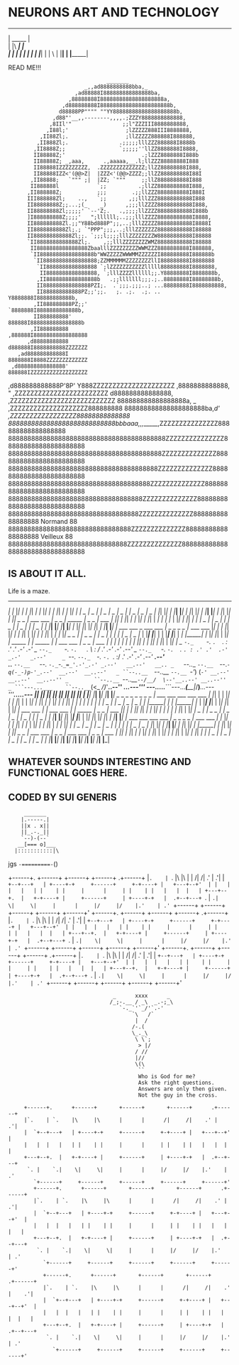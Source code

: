 # NEURONS ART AND TECHNOLOGY
 _________
|  _____  |\
| |\ ___| | \
| | |   | | |
| | |___| | |
\ | |____\| |
 \|_________|   
 

 READ ME!!!
 
                                   _______
                            _,,ad8888888888bba,_
                         ,ad88888I888888888888888ba,
                       ,88888888I88888888888888888888a,
                     ,d888888888I8888888888888888888888b,
                    d88888PP"""" ""YY88888888888888888888b,
                  ,d88"'__,,--------,,,,.;ZZZY8888888888888,
                 ,8IIl'"                ;;l"ZZZIII8888888888,
                ,I88l;'                  ;lZZZZZ888III8888888,
              ,II88Zl;.                  ;llZZZZZ888888I888888,
             ,II888Zl;.                .;;;;;lllZZZ888888I8888b
            ,II8888Z;;                 `;;;;;''llZZ8888888I8888,
            II88888Z;'                        .;lZZZ8888888I888b
            II88888Z; _,aaa,      .,aaaaa,__.l;llZZZ88888888I888
            II88888IZZZZZZZZZ,  .ZZZZZZZZZZZZZZ;llZZ88888888I888,
            II88888IZZ<'(@@>Z|  |ZZZ<'(@@>ZZZZ;;llZZ888888888I88I
           ,II88888;   `""" ;|  |ZZ; `"""     ;;llZ8888888888I888
           II888888l            `;;          .;llZZ8888888888I888,
          ,II888888Z;           ;;;        .;;llZZZ8888888888I888I
          III888888Zl;    ..,   `;;       ,;;lllZZZ88888888888I888
          II88888888Z;;...;(_    _)      ,;;;llZZZZ88888888888I888,
          II88888888Zl;;;;;' `--'Z;.   .,;;;;llZZZZ88888888888I888b
          ]I888888888Z;;;;'   ";llllll;..;;;lllZZZZ88888888888I8888,
          II888888888Zl.;;"Y88bd888P";;,..;lllZZZZZ88888888888I8888I
          II8888888888Zl;.; `"PPP";;;,..;lllZZZZZZZ88888888888I88888
          II888888888888Zl;;. `;;;l;;;;lllZZZZZZZZW88888888888I88888
          `II8888888888888Zl;.    ,;;lllZZZZZZZZWMZ88888888888I88888
           II8888888888888888ZbaalllZZZZZZZZZWWMZZZ8888888888I888888,
           `II88888888888888888b"WWZZZZZWWWMMZZZZZZI888888888I888888b
            `II88888888888888888;ZZMMMMMMZZZZZZZZllI888888888I8888888
             `II8888888888888888 `;lZZZZZZZZZZZlllll888888888I8888888,
              II8888888888888888, `;lllZZZZllllll;;.Y88888888I8888888b,
             ,II8888888888888888b   .;;lllllll;;;.;..88888888I88888888b,
             II888888888888888PZI;.  .`;;;.;;;..; ...88888888I8888888888,
             II888888888888PZ;;';;.   ;. .;.  .;. .. Y8888888I88888888888b,
            ,II888888888PZ;;'                        `8888888I8888888888888b,
            II888888888'                              888888I8888888888888888b
           ,II888888888                              ,888888I88888888888888888
          ,d88888888888                              d888888I8888888888ZZZZZZZ
       ,ad888888888888I                              8888888I8888ZZZZZZZZZZZZZ
     ,d888888888888888'                              888888IZZZZZZZZZZZZZZZZZZ
   ,d888888888888P'8P'                               Y888ZZZZZZZZZZZZZZZZZZZZZ
  ,8888888888888,  "                                 ,ZZZZZZZZZZZZZZZZZZZZZZZZ
 d888888888888888,                                ,ZZZZZZZZZZZZZZZZZZZZZZZZZZZ
 888888888888888888a,      _                    ,ZZZZZZZZZZZZZZZZZZZZ888888888
 888888888888888888888ba,_d'                  ,ZZZZZZZZZZZZZZZZZ88888888888888
 8888888888888888888888888888bbbaaa,,,______,ZZZZZZZZZZZZZZZ888888888888888888
 88888888888888888888888888888888888888888ZZZZZZZZZZZZZZZ888888888888888888888
 8888888888888888888888888888888888888888ZZZZZZZZZZZZZZ88888888888888888888888
 888888888888888888888888888888888888888ZZZZZZZZZZZZZZ888888888888888888888888
 8888888888888888888888888888888888888ZZZZZZZZZZZZZZ88888888888888888888888888
 88888888888888888888888888888888888ZZZZZZZZZZZZZZ8888888888888888888888888888
 8888888888888888888888888888888888ZZZZZZZZZZZZZZ88888888888888888 Normand  88
 88888888888888888888888888888888ZZZZZZZZZZZZZZ8888888888888888888 Veilleux 88
 8888888888888888888888888888888ZZZZZZZZZZZZZZ88888888888888888888888888888888
 
## IS ABOUT IT ALL.
Life is a maze.
 _   ___   ___   ___   ___   ___   ___   ___   ___   ___   ___
 _| |_  |_|  _| |_  |_|  _| |_  |_|  _| |_  |_|  _| |_  |_|  _|
|  _  |  _  |_   _|  _  |  _  |  _  |_   _|  _  |  _  |  _  |_
|_| |_| | |___| |___| | |_| |_| | |___| |___| | |_| |_| | |___|
 _   _  |  ___   ___  |  _   _  |_   _____   _|  _   _  |  ___
| |_| | |_|  _| |_  |_| | |_| |  _| |_   _| |_  | |_| | |_|  _|
|_   _|  _  |_   _|  _  |_   _| |  _  | |  _  | |_   _|  _  |_
 _| |___| |___| |___| |___| |_  |_| |_| |_| |_|  _| |___| |___|
|  ___   ___   _   ___   ___  |  _   _   _   _  |_   ___   ___
|_|  _| |_  |_| |_|  _| |_  |_| | |_| | | |_| |  _| |_  |_|  _
 _  |_   _|  _   _  |_   _|  _  |_   _| |_   _| |  _  |  _  |_
| |___| |___| | | |___| |___| |  _| |_____| |_  |_| |_| | |___|
|_   _____   _| |_   _____   _| |  ___   ___  |  _   _  |  ___
 _| |_   _| |_   _| |_   _| |_ |_|  _| |_  |_| | |_| | |_|  _| 
_     `-._    `-.    `.  `.    :    .'  .'    .-'    _.-'     _
 `--._    `-._   `-.   `.  \   :   /  .'   .-'   _.-'    _.--'
_     `--._   `-._  `-.  `. `. : .' .'  .-'  _.-'   _.--'     _
 `--.__    `--._  `-._ `-. `. \:/ .' .-' _.-'  _.--'    __.--'   
..__   `--.__   `--._ `-._`-.`_=_'.-'_.-' _.--'   __.--'   __..
_   `--..__  `--.__  `--._`-q(-_-)p-'_.--'  __.--'  __..--'   _
 ``--..__  `--..__ `--.__ `-'_) (_`-' __.--' __..--'  __..--''
_        ``--..__ `--..__`--/__/  \--'__..--' __..--''        _
 ```---...___    ``--..__`_(<_   _/)_'__..--''    ___...---'''
---....._____```---...___(__\_\_|_/__)___...---'''_____.....---
|_| |_| |_| |_| |_| |_| |_| |_| | |___| |___| |___| |___| |___|
 _   _   _   _   _   _   _   _  |  ___   ___   ___   ___   ___
| |_| | | |_| | | |_| | | |_| | |_|  _| |_  |_|  _| |_  |_|  _|
|_   _| |_   _| |_   _| |_   _|  _  |_   _|  _  |  _  |  _  |_
 _| |_____| |_   _| |_____| |_  | |___| |___| | |_| |_| | |___|
|  ___   ___  | |  ___   ___  | |_   _____   _|  _   _  |  ___
|_|  _| |_  |_| |_|  _| |_  |_|  _| |_   _| |_  | |_| | |_|  _|
 _  |_   _|  _   _  |_   _|  _  |  _  | |  _  | |_   _|  _  |_
| |___| |___| |_| |___| |___| | |_| |_| |_| |_|  _| |___| |___|
|_   ___   ___   ___   ___   _|  _   _   _   _  |_   ___   ___
 _| |_  |_|  _| |_  |_|  _| |_  | |_| | | |_| |  _| |_  |_|  _|
|  _  |  _  |_   _|  _  |  _  | |_   _| |_   _| |  _  |  _  |_
|_| |_| | |___| |___| | |_| |_|  _| |_____| |_  |_| |_| | |___|
 _   _  |  ___   ___  |  _   _  |  ___   ___  |  _   _  |  ___
| |_| | |_|  _| |_  |_| | |_| | |_|  _| |_  |_| | |_| | |_|  _|
|_   _|  _  |_   _|  _  |_   _|  _  |_   _|  _  |_   _|  _  |_
 _| |___| |___| |___| |___| |___| |___| |___| |___| |___| |___|

## WHATEVER SOUNDS INTERESTING AND FUNCTIONAL GOES HERE.

## CODED BY SUI GENERIS

         _______
        |.-----.|
        ||x . x||
        ||_.-._||
        `--)-(--`
       __[=== o]___
      |:::::::::::|\
jgs   `-=========-`()



+------+.      +------+       +------+       +------+      .+------+
|`.    | `.    |\     |\      |      |      /|     /|    .' |    .'|
|  `+--+---+   | +----+-+     +------+     +-+----+ |   +---+--+'  |
|   |  |   |   | |    | |     |      |     | |    | |   |   |  |   |
+---+--+.  |   +-+----+ |     +------+     | +----+-+   |  .+--+---+
 `. |    `.|    \|     \|     |      |     |/     |/    |.'    | .'
   `+------+     +------+     +------+     +------+     +------+'
   +------+.      +------+       +------+       +------+      .+------+
   |`.    | `.    |\     |\      |      |      /|     /|    .' |    .'|
   |  `+--+---+   | +----+-+     +------+     +-+----+ |   +---+--+'  |
   |   |  |   |   | |    | |     |      |     | |    | |   |   |  |   |
   +---+--+.  |   +-+----+ |     +------+     | +----+-+   |  .+--+---+
    `. |    `.|    \|     \|     |      |     |/     |/    |.'    | .'
      `+------+     +------+     +------+     +------+     +------+'
	  +------+.      +------+       +------+       +------+      .+------+
	  |`.    | `.    |\     |\      |      |      /|     /|    .' |    .'|
	  |  `+--+---+   | +----+-+     +------+     +-+----+ |   +---+--+'  |
	  |   |  |   |   | |    | |     |      |     | |    | |   |   |  |   |
	  +---+--+.  |   +-+----+ |     +------+     | +----+-+   |  .+--+---+
	   `. |    `.|    \|     \|     |      |     |/     |/    |.'    | .'
	     `+------+     +------+     +------+     +------+     +------+'

									 _      xxxx      _
									/_;-.__ / _\  _.-;_\
									   `-._`'`_/'`.-'
									       `\   /`
									        |  /
									       /-.(
									       \_._\
									        \ \`;
									         > |/
									        / //
									        |//
									        \(\
									         ``
											 Who is God for me?
											 Ask the right questions.
											 Answers are only then given.
											 Not the guy in the cross.
		 
		 +------+.      +------+       +------+       +------+      .+------+
		 |`.    | `.    |\     |\      |      |      /|     /|    .' |    .'|
		 |  `+--+---+   | +----+-+     +------+     +-+----+ |   +---+--+'  |
		 |   |  |   |   | |    | |     |      |     | |    | |   |   |  |   |
		 +---+--+.  |   +-+----+ |     +------+     | +----+-+   |  .+--+---+
		  `. |    `.|    \|     \|     |      |     |/     |/    |.'    | .'
		    `+------+     +------+     +------+     +------+     +------+'
			+------+.      +------+       +------+       +------+      .+------+
			|`.    | `.    |\     |\      |      |      /|     /|    .' |    .'|
			|  `+--+---+   | +----+-+     +------+     +-+----+ |   +---+--+'  |
			|   |  |   |   | |    | |     |      |     | |    | |   |   |  |   |
			+---+--+.  |   +-+----+ |     +------+     | +----+-+   |  .+--+---+
			 `. |    `.|    \|     \|     |      |     |/     |/    |.'    | .'
			   `+------+     +------+     +------+     +------+     +------+'
			   +------+.      +------+       +------+       +------+      .+------+
			   |`.    | `.    |\     |\      |      |      /|     /|    .' |    .'|
			   |  `+--+---+   | +----+-+     +------+     +-+----+ |   +---+--+'  |
			   |   |  |   |   | |    | |     |      |     | |    | |   |   |  |   |
			   +---+--+.  |   +-+----+ |     +------+     | +----+-+   |  .+--+---+
			    `. |    `.|    \|     \|     |      |     |/     |/    |.'    | .'
			      `+------+     +------+     +------+     +------+     +------+'
			
			
			